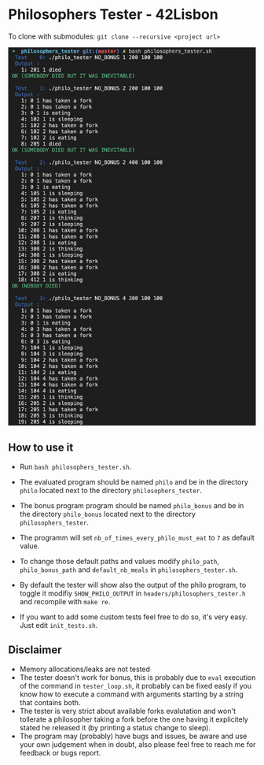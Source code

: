 # Philosophers Tester - 42Lisbon

To clone with submodules: `git clone --recursive <project url>`

![Screenshot](screenshot.png)

## How to use it

- Run `bash philosophers_tester.sh`.

- The evaluated program should be named `philo` and be in the directory `philo` located next to the directory `philosophers_tester`.

- The bonus program program should be named `philo_bonus` and be in the directory `philo_bonus` located next to the directory `philosophers_tester`.

- The programm will set `nb_of_times_every_philo_must_eat` to `7` as default value.

- To change those default paths and values modify `philo_path`, `philo_bonus_path` and `default_nb_meals` in `philosophers_tester.sh`.

- By default the tester will show also the output of the philo program, to toggle it modifiy `SHOW_PHILO_OUTPUT` in `headers/philosophers_tester.h` and recompile with `make re`.

- If you want to add some custom tests feel free to do so, it's very easy. Just edit `init_tests.sh`.

## Disclaimer
- Memory allocations/leaks are not tested
- The tester doesn't work for bonus, this is probably due to `eval` execution of the command in `tester_loop.sh`, it probably can be fixed easly if you know how to execute a command with arguments starting by a string that contains both.
- The tester is very strict about available forks evalutation and won't tollerate a philosopher taking a fork before the one having it explicitely stated he released it (by printing a status change to sleep).
- The program may (probably) have bugs and issues, be aware and use your own judgement when in doubt, also please feel free to reach me for feedback or bugs report.
